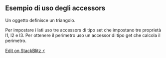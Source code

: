 ## Esempio di uso degli accessors

Un oggetto definisce un triangolo.

Per impostare i lati uso tre accessors di tipo set che impostano tre
proprietà l1, l2 e l3. Per ottenere il perimetro uso un accessor di
tipo get che calcola il perimetro.

[Edit on StackBlitz ⚡️](https://stackblitz.com/edit/js-sswaccessors)

